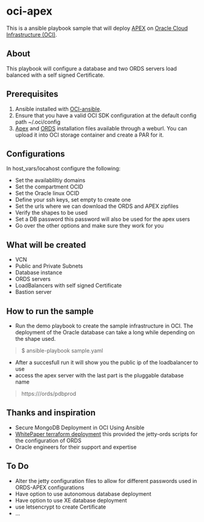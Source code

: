 # oci-apex
This is a ansible playbook sample that will deploy [APEX](https://apex.oracle.com) on [Oracle Cloud Infrastructure (OCI)](https://cloud.oracle.com/en_US/cloud-infrastructure).

## About
This playbook will configure a database and two ORDS servers load balanced with a self signed Certificate.

## Prerequisites 
1. Ansible installed with [OCI-ansible](https://github.com/oracle/oci-ansible-modules).
2. Ensure that you have a valid OCI SDK configuration at the default config path ~/.oci/config
3. [Apex](https://www.oracle.com/tools/downloads/apex-downloads.html) and [ORDS](https://www.oracle.com/database/technologies/appdev/rest.html) installation files available through a weburl.
	You can upload it into OCI storage container and create a PAR for it.
	
## Configurations
In host_vars/locahost configure the following:
- Set the availabliltiy domains
- Set the compartment OCID
- Set the Oracle linux OCID
- Define your ssh keys, set empty to create one
- Set the urls where we can download the ORDS and APEX zipfiles
- Verify the shapes to be used
- Set a DB password this password will also be used for the apex users
- Go over the other options and make sure they work for you
      
## What will be created 
- VCN
- Public and Private Subnets
- Database instance
- ORDS servers
- LoadBalancers with self signed Certificate
- Bastion server


## How to run the sample
- Run the demo playbook to create the sample infrastructure in OCI. The deployment of the 
   Oracle database can take a long while depending on the shape used.
> $ ansible-playbook sample.yaml
- After a succesfull run it will show you the public ip of the loadbalancer to use
- access the apex server with the last part is the pluggable database name
> https://<IP>/ords/pdbprod

## Thanks and inspiration
- Secure MongoDB Deployment in OCI Using Ansible
- [WhitePaper terraform deployment](https://docs.cloud.oracle.com/iaas/Content/Resources/Assets/whitepapers/oracle-apex-on-oci-database.pdf) this provided the jetty-ords scripts for the configuration of ORDS
- Oracle engineers for their support and expertise

## To Do
- Alter the jetty configuration files to allow for different passwords used in ORDS-APEX configurations
- Have option to use autonomous database deployment
- Have option to use XE database deployment
- use letsencrypt to create  Certificate
- ... 
